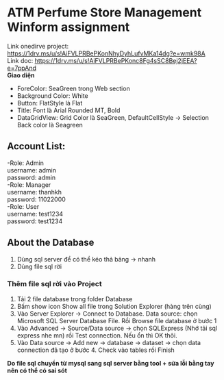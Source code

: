 # ATM Perfume Store Management Winform assignment

Link onedirve project: https://1drv.ms/u/s!AiFVLPRBePKonNhyDyhLufvMKa14dg?e=wmk98A \
Link doc: https://1drv.ms/u/s!AiFVLPRBePKonc8Fg4sSC8Bej2jEEA?e=7ppAnd \
**Giao diện** 
- ForeColor: SeaGreen trong Web section 
- Background Color: White
- Button: FlatStyle là Flat 
- Title: Font là Arial Rounded MT, Bold
- DataGridView: Grid Color là SeaGreen, DefaultCellStyle -> Selection Back color là Seagreen
## Account List:
-Role: Admin\
	username: admin	\
	password: admin\
-Role: Manager\
	username: thanhkh\
	password: 11022000\
-Role: User \
	username: test1234 \
	password: test1234 
## About the Database
1. Dùng sql server để có thể kéo thả bảng -> nhanh
2. Dùng file sql rời
### Thêm file sql rời vào Project
1. Tải 2 file database trong folder Database
2. Bấm show icon Show all file trong Solution Explorer (hàng trên cùng)
3. Vào Server Explorer -> Connect to Database. Data source: chọn Microsoft SQL Server Database File. Rồi Browse file database ở bước 1
4. Vào Advanced -> Source/Data source -> chọn SQLExpress (Nhớ tải sql express nhe mn) rồi Test connection. Nếu ổn thì OK thôi.
5. Vào Data source -> Add new -> database -> dataset -> chọn data connection đã tạo ở bước 4. Check vào tables rồi Finish

**Do file sql chuyển từ mysql sang sql server bằng tool + sửa lỗi bằng tay nên có thể có sai sót**

